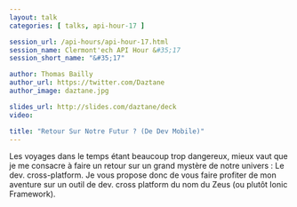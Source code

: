 ```yaml
---
layout: talk
categories: [ talks, api-hour-17 ]

session_url: /api-hours/api-hour-17.html
session_name: Clermont'ech API Hour &#35;17
session_short_name: "&#35;17"

author: Thomas Bailly
author_url: https://twitter.com/Daztane
author_image: daztane.jpg

slides_url: http://slides.com/daztane/deck
video:

title: "Retour Sur Notre Futur ? (De Dev Mobile)"
---
```


Les voyages dans le temps étant beaucoup trop dangereux, mieux vaut que je me
consacre à faire un retour sur un grand mystère de notre univers : Le dev.
cross-platform.  Je vous propose donc de vous faire profiter de mon aventure
sur un outil de dev. cross platform du nom du Zeus (ou plutôt Ionic Framework).
